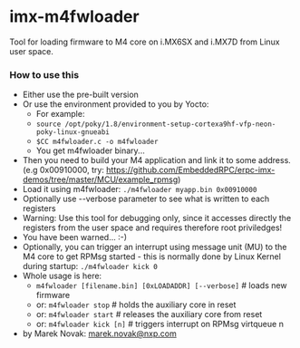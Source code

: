 # imx-m4fwloader
Tool for loading firmware to M4 core on i.MX6SX and i.MX7D from Linux user space.

### How to use this
- Either use the pre-built version
- Or use the environment provided to you by Yocto:
	- For example:
	- ``source /opt/poky/1.8/environment-setup-cortexa9hf-vfp-neon-poky-linux-gnueabi``
	- ``$CC m4fwloader.c -o m4fwloader``
	- You get m4fwloader binary...
- Then you need to build your M4 application and link it to some address. (e.g 0x00910000, try: https://github.com/EmbeddedRPC/erpc-imx-demos/tree/master/MCU/example_rpmsg)
- Load it using m4fwloader: ``./m4fwloader myapp.bin 0x00910000``
- Optionally use --verbose parameter to see what is written to each registers
- Warning: Use this tool for debugging only, since it accesses directly the registers from the user space and requires therefore root priviledges!
- You have been warned... :-)
- Optionally, you can trigger an interrupt using message unit (MU) to the M4 core to get RPMsg started - this is normally done by Linux Kernel during startup: ``./m4fwloader kick 0`` 
- Whole usage is here:
	- ``m4fwloader [filename.bin] [0xLOADADDR] [--verbose]``  # loads new firmware  
	- or: ``m4fwloader stop``                    # holds the auxiliary core in reset  
	- or: ``m4fwloader start``                   # releases the auxiliary core from reset  
	- or: ``m4fwloader kick [n]``                # triggers interrupt on RPMsg virtqueue n
- by Marek Novak: marek.novak@nxp.com
